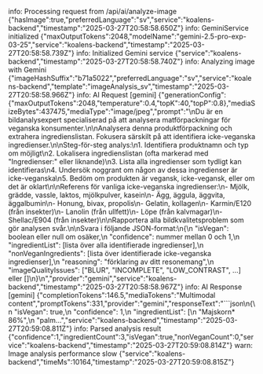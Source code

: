 info: Processing request from /api/ai/analyze-image {"hasImage":true,"preferredLanguage":"sv","service":"koalens-backend","timestamp":"2025-03-27T20:58:58.650Z"}
info: GeminiService initialized {"maxOutputTokens":2048,"modelName":"gemini-2.5-pro-exp-03-25","service":"koalens-backend","timestamp":"2025-03-27T20:58:58.739Z"}
info: Initialized Gemini service {"service":"koalens-backend","timestamp":"2025-03-27T20:58:58.740Z"}
info: Analyzing image with Gemini {"imageHashSuffix":"b71a5022","preferredLanguage":"sv","service":"koalens-backend","template":"imageAnalysis_sv","timestamp":"2025-03-27T20:58:58.966Z"}
info: AI Request [gemini] {"generationConfig":{"maxOutputTokens":2048,"temperature":0.4,"topK":40,"topP":0.8},"mediaSizeBytes":437475,"mediaType":"image/jpeg","prompt":"\nDu är en bildanalysexpert specialiserad på att analysera matförpackningar för veganska konsumenter.\n\nAnalysera denna produktförpackning och extrahera ingredienslistan. Fokusera särskilt på att identifiera icke-veganska ingredienser.\n\nSteg-för-steg analys:\n1. Identifiera produktnamn och typ om möjligt\n2. Lokalisera ingredienslistan (ofta markerad med \"Ingredienser:\" eller liknande)\n3. Lista alla ingredienser som tydligt kan identifieras\n4. Undersök noggrant om någon av dessa ingredienser är icke-veganska\n5. Bedöm om produkten är vegansk, icke-vegansk, eller om det är oklart\n\nReferens för vanliga icke-veganska ingredienser:\n- Mjölk, grädde, vassle, laktos, mjölkpulver, kasein\n- Ägg, äggula, äggvita, äggalbumin\n- Honung, bivax, propolis\n- Gelatin, kollagen\n- Karmin/E120 (från insekter)\n- Lanolin (från ullfett)\n- Löpe (från kalvmagar)\n- Shellac/E904 (från insekter)\n\nRapportera alla bildkvalitetsproblem som gör analysen svår.\n\nSvara i följande JSON-format:\n{\n  \"isVegan\": boolean eller null om osäker,\n  \"confidence\": nummer mellan 0 och 1,\n  \"ingredientList\": [lista över alla identifierade ingredienser],\n  \"nonVeganIngredients\": [lista över identifierade icke-veganska ingredienser],\n  \"reasoning\": \"förklaring av ditt resonemang\",\n  \"imageQualityIssues\": [\"BLUR\", \"INCOMPLETE\", \"LOW_CONTRAST\", ...] eller []\n}\n","provider":"gemini","service":"koalens-backend","timestamp":"2025-03-27T20:58:58.967Z"}
info: AI Response [gemini] {"completionTokens":146.5,"mediaTokens":"Multimodal content","promptTokens":331,"provider":"gemini","responseText":"```json\n{\n  \"isVegan\": true,\n  \"confidence\": 1,\n  \"ingredientList\": [\n    \"Majskorn* 86%\",\n    \"palm...","service":"koalens-backend","timestamp":"2025-03-27T20:59:08.811Z"}
info: Parsed analysis result {"confidence":1,"ingredientCount":3,"isVegan":true,"nonVeganCount":0,"service":"koalens-backend","timestamp":"2025-03-27T20:59:08.814Z"}
warn: Image analysis performance slow {"service":"koalens-backend","timeMs":10164,"timestamp":"2025-03-27T20:59:08.815Z"}